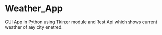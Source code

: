 # Weather_App
GUI App in Python using Tkinter module and Rest Api which shows current weather of any city enetred.
